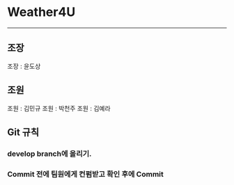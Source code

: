 # Weather4U

---

## 조장

조장 : 윤도상

## 조원

조원 : 김민규
조원 : 박천주
조원 : 김예라

## Git 규칙

### develop branch에 올리기.

### Commit 전에 팀원에게 컨펌받고 확인 후에 Commit

